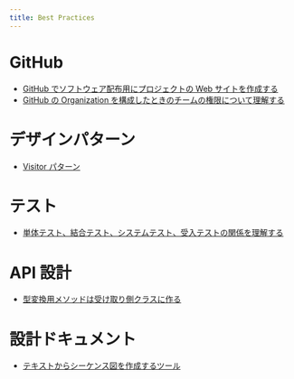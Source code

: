 ```yaml
---
title: Best Practices
---
```


GitHub
====

* [GitHub でソフトウェア配布用にプロジェクトの Web サイトを作成する](github-project-portal.html)
* [GitHub の Organization を構成したときのチームの権限について理解する](github-team-permission.html)

デザインパターン
====
* [Visitor パターン](dp-visitor-pattern.html)

テスト
====
* [単体テスト、結合テスト、システムテスト、受入テストの関係を理解する](test-relation.html)

API 設計
====
* [型変換用メソッドは受け取り側クラスに作る](api-convert-type.html)

設計ドキュメント
====
* [テキストからシーケンス図を作成するツール](tool-sdedit.html)
